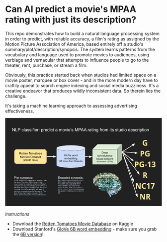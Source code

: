 # Can AI predict a movie's MPAA rating with just its description?

This repo demonstrates how to build a natural language processing system in order to predict, with reliable accuracy, a film's rating as assigned by the Motion Picture Association of America, based entirely off a studio's summary/plot/description/synopsis. The system learns patterns from the vocabulary and language used to promote movies to audiences, using verbiage and vernacular that attempts to influence people to go to the theater, rent, purchase, or stream a film. 

Obviously, this practice started back when studios had limited space on a movie poster, marquee or box cover - and in the more modern day have to craftily appeal to search engine indexing and social media buzziness. It's a creative endeavor that produces wildly inconsistent data. So therein lies the challenge.

It's taking a machine learning approach to assessing advertising effectiveness. 

![NLP deep learning flow](NLP_classifier.png)

*Instructions*
- Download the [Rotten Tomatoes Movie Database](https://www.kaggle.com/ayushkalla1/rotten-tomatoes-movie-database/) on Kaggle
- Download Stanford's [GloVe 6B word embedding](https://nlp.stanford.edu/projects/glove/) - make sure you grab the [6B version](http://nlp.stanford.edu/data/glove.6B.zip)!
